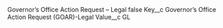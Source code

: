 <?xml version="1.0" encoding="UTF-8"?>
<CustomMetadata xmlns="http://soap.sforce.com/2006/04/metadata" xmlns:xsi="http://www.w3.org/2001/XMLSchema-instance" xmlns:xsd="http://www.w3.org/2001/XMLSchema">
    <label>Governor’s Office Action Request – Legal</label>
    <protected>false</protected>
    <values>
        <field>Key__c</field>
        <value xsi:type="xsd:string">Governor’s Office Action Request (GOAR)-Legal</value>
    </values>
    <values>
        <field>Value__c</field>
        <value xsi:type="xsd:string">GL</value>
    </values>
</CustomMetadata>
